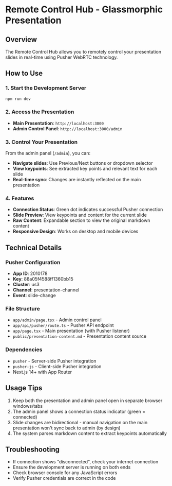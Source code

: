 # Remote Control Hub - Glassmorphic Presentation

## Overview
The Remote Control Hub allows you to remotely control your presentation slides in real-time using Pusher WebRTC technology.

## How to Use

### 1. Start the Development Server
```bash
npm run dev
```

### 2. Access the Presentation
- **Main Presentation**: `http://localhost:3000`
- **Admin Control Panel**: `http://localhost:3000/admin`

### 3. Control Your Presentation
From the admin panel (`/admin`), you can:
- **Navigate slides**: Use Previous/Next buttons or dropdown selector
- **View keypoints**: See extracted key points and relevant text for each slide
- **Real-time sync**: Changes are instantly reflected on the main presentation

### 4. Features
- **Connection Status**: Green dot indicates successful Pusher connection
- **Slide Preview**: View keypoints and content for the current slide
- **Raw Content**: Expandable section to view the original markdown content
- **Responsive Design**: Works on desktop and mobile devices

## Technical Details

### Pusher Configuration
- **App ID**: 2010178
- **Key**: 88a05f4588ff1360bb15
- **Cluster**: us3
- **Channel**: presentation-channel
- **Event**: slide-change

### File Structure
- `app/admin/page.tsx` - Admin control panel
- `app/api/pusher/route.ts` - Pusher API endpoint
- `app/page.tsx` - Main presentation (with Pusher listener)
- `public/presentation-content.md` - Presentation content source

### Dependencies
- `pusher` - Server-side Pusher integration
- `pusher-js` - Client-side Pusher integration
- Next.js 14+ with App Router

## Usage Tips
1. Keep both the presentation and admin panel open in separate browser windows/tabs
2. The admin panel shows a connection status indicator (green = connected)
3. Slide changes are bidirectional - manual navigation on the main presentation won't sync back to admin (by design)
4. The system parses markdown content to extract keypoints automatically

## Troubleshooting
- If connection shows "disconnected", check your internet connection
- Ensure the development server is running on both ends
- Check browser console for any JavaScript errors
- Verify Pusher credentials are correct in the code 